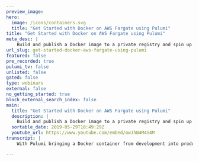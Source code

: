 ```yaml
---
preview_image:
hero:
  image: /icons/containers.svg
  title: "Get Started with Docker on AWS Fargate using Pulumi"
title: "Get Started with Docker on AWS Fargate using Pulumi"
meta_desc: |
    Build and publish a Docker image to a private registry and spin up an AWS Fargate service, with just a few lines of TypeScript and a single `pulumi...
url_slug: get-started-docker-aws-fargate-using-pulumi
featured: false
pre_recorded: true
pulumi_tv: false
unlisted: false
gated: false
type: webinars
external: false
no_getting_started: true
block_external_search_index: false
main:
  title: "Get Started with Docker on AWS Fargate using Pulumi"
  description: |
    Build and publish a Docker image to a private registry and spin up an AWS Fargate service, with just a few lines of TypeScript and a single `pulumi up` command.  Install Pulumi: https://pulumi.io/quickstart/install.html Setup the AWS Provider: https://pulumi.io/quickstart/aws/setup.html  Based on the blog post by Joe Duffy: https://blog.pulumi.com/get-started-with-docker-on-aws-fargate-using-pulumi
  sortable_date: 2019-05-29T18:49:29Z
  youtube_url: https://www.youtube.com/embed/owJhN4M4S4M
transcript: |
    With Pulumi bringing a Docker container from development into production. And Aws fargate is just a few lines of typescript. In this video. We'll show you how if you haven't installed Pulumi or provided access to your Aws credentials yet. Now is a good time to do that. First, we'll need to create a new Pulumi project. This can be done using the Pulumi C I in the terminal. We'll create a new project using the AWS typescript template and follow the prompts. We'll use the default DEV stack and specify our desired aws region. We'll be using us East one. This example uses a Docker file located in a folder named app for this video. Let's copy you over an existing Python application. Now we're ready to open the index dot TS file and start building our Pulumi program. The AWS typescript template produces a plumy program in the index dot TS that will demonstrate creating an S3 bucket. We won't be using S3, so we'll delete that and replace it with our code. We'll start by provisioning an entire elastic container service or ECs cluster. This is AWS S native container orchestration technology. We can do that with a single line of code and we'll name it cluster. This will use a default virtual private cloud or VPC in your account. This is easily customizable by passing the appropriate arguments. But for this example, the default will work now on to defining the networking first, we'll create a load balancer. This will give us a fixed address while allowing us to create a scaled out application. We'll use the AWS package to create an elastic application load balancer or a LB in Aws. It's a fully featured layer seven load balancer. We'll give it the name NET LB, set it to external and use the cluster. We just created to set the security groups. Now we want to expose port 80 to the internet and listen for incoming traffic. This can be done by adding a listener to the load balancer. We just created, we'll name it web, listen to port 80 and set it to external. Now it's time to build and publish the container defined in the app folder. Thanks to the AWS X package, we can accomplish this with just a single line of code. The single line will allocate a private elastic container registry or ECR repository for your Docker image. This is AWS S hosted Docker registry solution privately encapsulated inside your aws account. It will also build the Docker file in the APP directory and publish it to the registry each time you run the blue me up. This means you get a single command line to both provision and update your infrastructure. In addition to publishing and rolling out your images next up. Let's deploy our published image as a containerized service behind our load balance network on port 80 using our ECs cluster. We'll do this by creating an Aws Fargate service. Fargate is a managed container orchestrator that lets us skip the messy details of installing and managing swarm on our own. We'll name it app service and pass references to the cluster image and listener we created above. Pulumi tracks all the dependencies so it knows how to perform deployment activities in the right order. Now we're ready to deploy the application. But first let's add one last line of code that exposes the load balancer address. So it's easy to access. This will create a Pulumi stack output named RL which will be displayed in the Pulumi up stack output and in your project in app dot Pulumi dot com. Now let's switch to the terminal window and deploy the application by running to blue me up. First, we are presented with a preview of all the resources that will be created. Selecting yes, will deploy everything to your aws account. We now have a fully functioning application. Let's give it a try. First, we can simply curl it using the Plumy cli to access our URL stack output, we can also open it in a browser. Now, if we go back to the terminal and open the Perma link, we can see a history of our deployments. Similarly to how GIT works with github. You can also see all of your resources and outputs. We now have a fully functioning AWS micro service, including the infrastructure and application resources. All it took was a Docker file and a few lines of typescript, no YAML, complex sequence of CL commands or manual cluster installation was required.

---
```

